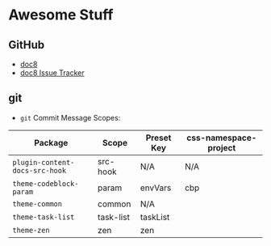 # Awesome Stuff

## GitHub

- [doc8](https://github.com/docupotamus/docupotamus/)
- [doc8 Issue Tracker](https://github.com/docupotamus/docupotamus/issues)

## git

- `git` Commit Message Scopes:

| Package                        | Scope     | Preset Key | css-namespace-project |
| ------------------------------ | --------- | ---------- | --------------------- |
| `plugin-content-docs-src-hook` | src-hook  | N/A        | N/A                   |
| `theme-codeblock-param`        | param     | envVars    | cbp                   |
| `theme-common`                 | common    | N/A        |                       |
| `theme-task-list`              | task-list | taskList   |                       |
| `theme-zen`                    | zen       | zen        |                       |
